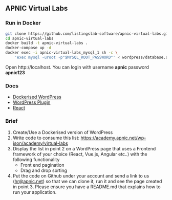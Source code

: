 
## APNIC Virtual Labs

### Run in Docker


```bash
git clone https://github.com/listingslab-software/apnic-virtual-labs.git
cd apnic-virtual-labs
docker build -t apnic-virtual-labs .
docker-compose up -d
docker exec -i apnic-virtual-labs_mysql_1 sh -c \
	'exec mysql -uroot -p"$MYSQL_ROOT_PASSWORD"' < wordpress/database.sql
```

Open http://localhost. You can login with username **apnic** password **apnic123**

### Docs

- [Dockerised WordPress](./docs/dockerised-wordpress.md)
- [WordPress Plugin](./docs/wordpress-plugin.md)
- [React](./docs/react.md)

### Brief

1. Create/Use a Dockerised version of WordPress
2. Write code to consume this list: https://academy.apnic.net/wp-json/academy/virtual-labs
3. Display the list in point 2 on a WordPress page that uses a Frontend framework of your choice (React, Vue.js, Angular etc..) with the following functionality
	- Front end pagination
	- Drag and drop sorting
4. Put the code on Github under your account and send a link to us (hr@apnic.net) so that we can clone it, run it and see the page created in point 3. Please ensure you have a README.md that explains how to run your application.